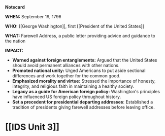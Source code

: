 **Notecard**

**WHEN:** September 19, 1796

**WHO:** [[George Washington]], first [[President of the United States]]

**WHAT:** Farewell Address, a public letter providing advice and guidance to the nation

**IMPACT:**

* **Warned against foreign entanglements:** Argued that the United States should avoid permanent alliances with other nations.
* **Promoted national unity:** Urged Americans to put aside sectional differences and work together for the common good.
* **Emphasized morality and virtue:** Stressed the importance of honesty, integrity, and religious faith in maintaining a healthy society.
* **Legacy as a guide for American foreign policy:** Washington's principles have influenced US foreign policy throughout history.
* **Set a precedent for presidential departing addresses:** Established a tradition of presidents giving farewell addresses before leaving office.
# [[IDS Unit 3]]